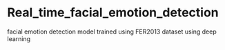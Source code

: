 # Real_time_facial_emotion_detection
facial emotion detection model trained using FER2013 dataset using deep learning
